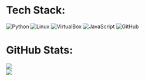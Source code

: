 # Tech Stack:
 ![Python](https://img.shields.io/badge/python-3670A0?style=for-the-badge&logo=python&logoColor=ffdd54) 
 ![Linux](https://img.shields.io/badge/Linux-000000?style=for-the-badge&logo=linux&logoColor=white) ![VirtualBox](https://img.shields.io/badge/VirtualBox-183A61?style=for-the-badge&logo=virtualbox&logoColor=white)  ![JavaScript](https://img.shields.io/badge/javascript-%23323330.svg?style=for-the-badge&logo=javascript&logoColor=%23F7DF1E) ![GitHub](https://img.shields.io/badge/GitHub-181717?style=for-the-badge&logo=github&logoColor=white)


# GitHub Stats:
![](https://nirzak-streak-stats.vercel.app/?user=Jasn57&theme=dark&hide_border=false)<br/>
![](https://github-readme-stats.vercel.app/api/top-langs/?username=Jasn57&theme=dark&hide_border=false&include_all_commits=false&count_private=false&layout=compact)

<!-- Proudly created with GPRM ( https://gprm.itsvg.in ) -->
